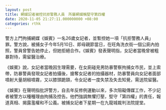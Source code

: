 ```yaml
---
layout: post
title: 網媒記者被控抗拒警務人員　所屬網媒稱堅守第四權
date: 2020-11-05 21:27:11.000000000 +08:00
categories: rthk
---
```


警方上門拘捕網媒《娛賓》一名26歲女記者，並暫控她一項「抗拒警務人員」罪。警方說，被捕女子今年5月10日、即母親節當日，在旺角洗衣街一個公廁內拍照，警員曾警告她停止，但她拒絕合作。《娛賓》發表聲明指，女記者當晚曾被粗暴對待，需留醫治療。

《娛賓》說，女記者當晚因生理需要，在女廁碰見男防暴警察拘捕女市民，並上索帶，防暴警員發現女記者拍攝後，搶奪女記者的拍攝器材，防暴警員向女記者面部噴射大量胡椒噴霧，又以膝頭跪頸，令女記者一度失禁及失去知覺，需送院留醫。

《娛賓》在聲明指批評警方，自去年反修例運動以來，多次阻礙傳媒工作，不少記者被警方以種種理由拘捕及控告。他們強調無懼打壓，堅守「第四權」的責任，報道真相、揭露濫權和不公義。被捕女記者下星期一在九龍城裁判法院提堂。
